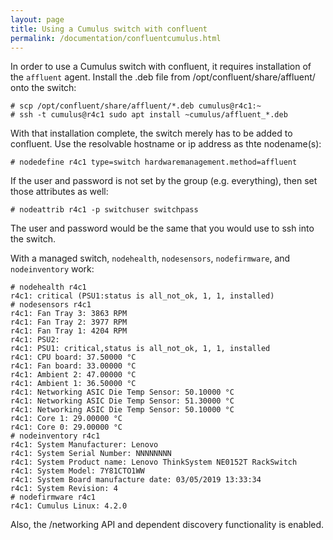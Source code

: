 ```yaml
---
layout: page
title: Using a Cumulus switch with confluent
permalink: /documentation/confluentcumulus.html
---
```


In order to use a Cumulus switch with confluent, it requires
installation of the `affluent` agent.  Install the .deb file
from /opt/confluent/share/affluent/ onto the switch:

    # scp /opt/confluent/share/affluent/*.deb cumulus@r4c1:~
    # ssh -t cumulus@r4c1 sudo apt install ~cumulus/affluent_*.deb


With that installation complete, the switch merely
has to be added to confluent.  Use the resolvable hostname or ip address
as thte nodename(s):

    # nodedefine r4c1 type=switch hardwaremanagement.method=affluent

If the user and password is not set by the group (e.g. everything), then set those attributes as well:

    # nodeattrib r4c1 -p switchuser switchpass

The user and password would be the same that you would use to ssh into the switch.

With a managed switch, `nodehealth`, `nodesensors`, `nodefirmware`, and `nodeinventory` work:

    # nodehealth r4c1
    r4c1: critical (PSU1:status is all_not_ok, 1, 1, installed)
    # nodesensors r4c1
    r4c1: Fan Tray 3: 3863 RPM
    r4c1: Fan Tray 2: 3977 RPM
    r4c1: Fan Tray 1: 4204 RPM
    r4c1: PSU2:
    r4c1: PSU1: critical,status is all_not_ok, 1, 1, installed
    r4c1: CPU board: 37.50000 °C
    r4c1: Fan board: 33.00000 °C
    r4c1: Ambient 2: 47.00000 °C
    r4c1: Ambient 1: 36.50000 °C
    r4c1: Networking ASIC Die Temp Sensor: 50.10000 °C
    r4c1: Networking ASIC Die Temp Sensor: 51.30000 °C
    r4c1: Networking ASIC Die Temp Sensor: 50.10000 °C
    r4c1: Core 1: 29.00000 °C
    r4c1: Core 0: 29.00000 °C
    # nodeinventory r4c1
    r4c1: System Manufacturer: Lenovo
    r4c1: System Serial Number: NNNNNNNN
    r4c1: System Product name: Lenovo ThinkSystem NE0152T RackSwitch
    r4c1: System Model: 7Y81CTO1WW
    r4c1: System Board manufacture date: 03/05/2019 13:33:34
    r4c1: System Revision: 4
    # nodefirmware r4c1 
    r4c1: Cumulus Linux: 4.2.0
    
Also, the /networking API and dependent discovery functionality is enabled.
    
    
